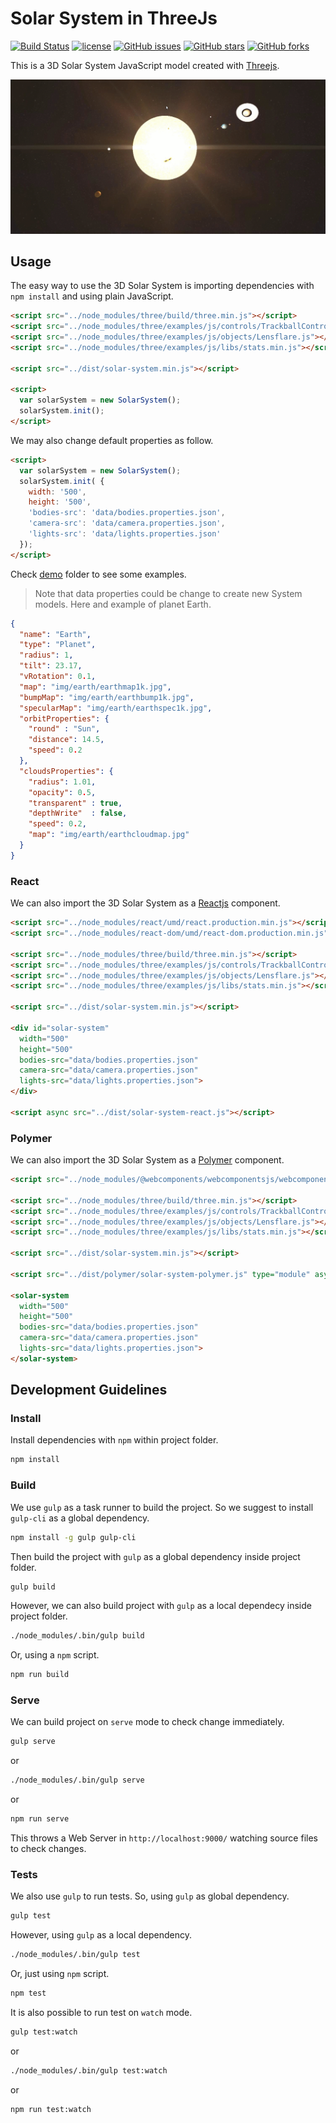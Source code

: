 # Solar System in ThreeJs

[![Build Status](https://travis-ci.org/kdaimiel/solar-system.svg?branch=develop)](https://travis-ci.org/kdaimiel/solar-system)
[![license](https://img.shields.io/github/license/kdaimiel/solar-system.svg)](https://github.com/kdaimiel/solar-system/blob/master/LICENSE)
[![GitHub issues](https://img.shields.io/github/issues/kdaimiel/solar-system.svg)](https://github.com/kdaimiel/solar-system/issues)
[![GitHub stars](https://img.shields.io/github/stars/kdaimiel/solar-system.svg)](https://github.com/kdaimiel/solar-system/stargazers)
[![GitHub forks](https://img.shields.io/github/forks/kdaimiel/solar-system.svg)](https://github.com/kdaimiel/solar-system/network)

This is a 3D Solar System JavaScript model created with [Threejs](https://threejs.org/).

![alt text](media/solar-system.gif)

## Usage

The easy way to use the 3D Solar System is importing dependencies with `npm install` and using plain JavaScript.

```html
<script src="../node_modules/three/build/three.min.js"></script>
<script src="../node_modules/three/examples/js/controls/TrackballControls.js"></script>
<script src="../node_modules/three/examples/js/objects/Lensflare.js"></script>
<script src="../node_modules/three/examples/js/libs/stats.min.js"></script>

<script src="../dist/solar-system.min.js"></script>

<script>
  var solarSystem = new SolarSystem();
  solarSystem.init();
</script>
```

We may also change default properties as follow.

```html
<script>
  var solarSystem = new SolarSystem();
  solarSystem.init( {
    width: '500',
    height: '500',
    'bodies-src': 'data/bodies.properties.json',
    'camera-src': 'data/camera.properties.json',
    'lights-src': 'data/lights.properties.json'
  });
</script>
```

Check [demo](demo) folder to see some examples.

>Note that data properties could be change to create new System models. Here and example of planet Earth.

```json
{
  "name": "Earth",
  "type": "Planet",
  "radius": 1,
  "tilt": 23.17,
  "vRotation": 0.1,
  "map": "img/earth/earthmap1k.jpg",
  "bumpMap": "img/earth/earthbump1k.jpg",
  "specularMap": "img/earth/earthspec1k.jpg",
  "orbitProperties": {
    "round" : "Sun",
    "distance": 14.5,
    "speed": 0.2
  },
  "cloudsProperties": {
    "radius": 1.01,
    "opacity": 0.5,
    "transparent" : true,
    "depthWrite"  : false,
    "speed": 0.2,
    "map": "img/earth/earthcloudmap.jpg"
  }
}
```

### React

We can also import the 3D Solar System as a [Reactjs](https://facebook.github.io/react/) component.

```html
<script src="../node_modules/react/umd/react.production.min.js"></script>
<script src="../node_modules/react-dom/umd/react-dom.production.min.js"></script>

<script src="../node_modules/three/build/three.min.js"></script>
<script src="../node_modules/three/examples/js/controls/TrackballControls.js"></script>
<script src="../node_modules/three/examples/js/objects/Lensflare.js"></script>
<script src="../node_modules/three/examples/js/libs/stats.min.js"></script>

<script src="../dist/solar-system.min.js"></script>

<div id="solar-system"
  width="500"
  height="500"
  bodies-src="data/bodies.properties.json"
  camera-src="data/camera.properties.json"
  lights-src="data/lights.properties.json">
</div>

<script async src="../dist/solar-system-react.js"></script>
```

### Polymer

We can also import the 3D Solar System as a [Polymer](https://www.polymer-project.org/) component.

```html
<script src="../node_modules/@webcomponents/webcomponentsjs/webcomponents-loader.js" async></script>

<script src="../node_modules/three/build/three.min.js"></script>
<script src="../node_modules/three/examples/js/controls/TrackballControls.js"></script>
<script src="../node_modules/three/examples/js/objects/Lensflare.js"></script>
<script src="../node_modules/three/examples/js/libs/stats.min.js"></script>

<script src="../dist/solar-system.min.js"></script>

<script src="../dist/polymer/solar-system-polymer.js" type="module" async></script>

<solar-system
  width="500"
  height="500"
  bodies-src="data/bodies.properties.json"
  camera-src="data/camera.properties.json"
  lights-src="data/lights.properties.json">
</solar-system>
```

## Development Guidelines

### Install

Install dependencies with `npm` within project folder.

```sh
npm install
```

### Build

We use `gulp` as a task runner to build the project. So we suggest to install `gulp-cli` as a global dependency.

```sh
npm install -g gulp gulp-cli
```

Then build the project with `gulp` as a global dependency inside project folder.

```sh
gulp build
```

However, we can also build project with `gulp` as a local dependecy inside project folder.

```sh
./node_modules/.bin/gulp build
```

Or, using a `npm` script.

```sh
npm run build
```

### Serve

We can build project on `serve` mode to check change immediately.

```sh
gulp serve
```

or

```sh
./node_modules/.bin/gulp serve
```

or

```sh
npm run serve
```

This throws a Web Server in `http://localhost:9000/` watching source files to check changes.

### Tests

We also use `gulp` to run tests. So, using `gulp` as global dependency.

```sh
gulp test
```

However, using `gulp` as a local dependency.

```sh
./node_modules/.bin/gulp test
```

Or, just using `npm` script.

```sh
npm test
```

It is also possible to run test on `watch` mode.

```sh
gulp test:watch
```

or

```sh
./node_modules/.bin/gulp test:watch
```

or

```sh
npm run test:watch
```
